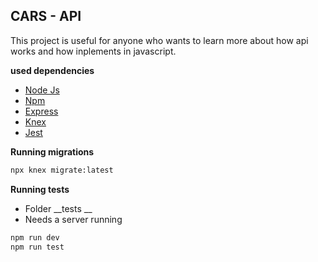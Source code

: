 ## CARS - API

This project is useful for anyone who wants to learn more about how api works and how inplements in javascript.

**used dependencies**

- [Node Js](https://nodejs.org/en/)
- [Npm](https://www.npmjs.com/)
- [Express](hhttps://expressjs.com/pt-br/)
- [Knex](https://knexjs.org/)
- [Jest](https://jestjs.io/)


**Running migrations**

```sh
npx knex migrate:latest
```


**Running tests**

- Folder __tests __
- Needs a server running

```sh
npm run dev 
npm run test
```
